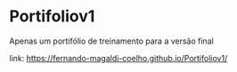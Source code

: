 # Portifoliov1
Apenas um portifólio de treinamento para a versão final

link: https://fernando-magaldi-coelho.github.io/Portifoliov1/
